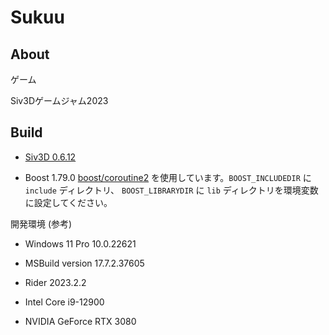 # Sukuu

## About

ゲーム

Siv3Dゲームジャム2023


## Build

- [Siv3D 0.6.12](https://github.com/Siv3D/OpenSiv3D)

- Boost 1.79.0 [boost/coroutine2](https://github.com/boostorg/coroutine2) を使用しています。`BOOST_INCLUDEDIR` に `include` ディレクトリ、 `BOOST_LIBRARYDIR` に `lib` ディレクトリを環境変数に設定してください。


開発環境 (参考)

- Windows 11 Pro 10.0.22621

- MSBuild version 17.7.2.37605

- Rider 2023.2.2

- Intel Core i9-12900

- NVIDIA GeForce RTX 3080

